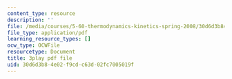 ```yaml
---
content_type: resource
description: ''
file: /media/courses/5-60-thermodynamics-kinetics-spring-2008/30d6d3b84e02f9cdc63d02fc7005019f_TDqx8Zv1rRo.pdf
file_type: application/pdf
learning_resource_types: []
ocw_type: OCWFile
resourcetype: Document
title: 3play pdf file
uid: 30d6d3b8-4e02-f9cd-c63d-02fc7005019f
---
```

